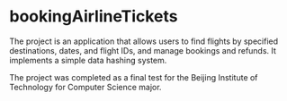 # bookingAirlineTickets

The project is an application that allows users to find flights by specified destinations, dates, and flight IDs, and manage bookings and refunds.
It implements a simple data hashing system.


The project was completed as a final test for the Beijing Institute of Technology for Computer Science major.
